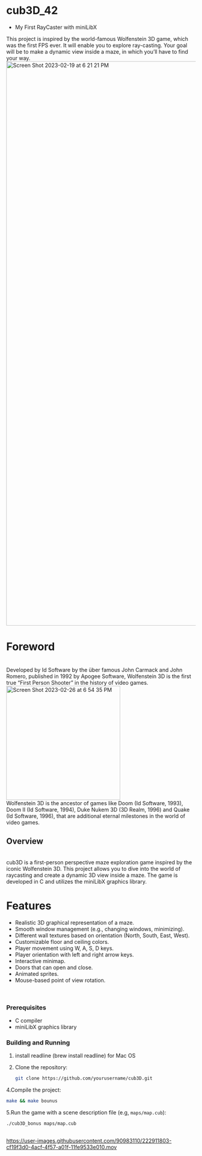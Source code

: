 # cub3D_42
- My First RayCaster with miniLibX

This project is inspired by the world-famous Wolfenstein 3D game, which was the first FPS ever. It will enable you to explore ray-casting. Your goal will be to make a dynamic view inside a maze, in which you’ll have to find your way.
<img width="1498" alt="Screen Shot 2023-02-19 at 6 21 21 PM" src="https://user-images.githubusercontent.com/90983110/219964068-2e1badb4-0d79-4bc7-bd01-4a02bf54d895.png">

# Foreword
<br>
Developed by Id Software by the über famous John Carmack and John Romero, published in 1992 by Apogee Software, Wolfenstein 3D is the first true “First Person
Shooter” in the history of video games.
<br>
<img width="303" alt="Screen Shot 2023-02-26 at 6 54 35 PM" src="https://user-images.githubusercontent.com/90983110/221427544-8dd357aa-a148-485c-8b09-5167ab2071c2.png">
<br>
Wolfenstein 3D is the ancestor of games like Doom (Id Software, 1993), Doom II
(Id Software, 1994), Duke Nukem 3D (3D Realm, 1996) and Quake (Id Software, 1996),
that are additional eternal milestones in the world of video games.
<br>

## Overview
<br>
cub3D is a first-person perspective maze exploration game inspired by the iconic Wolfenstein 3D. This project allows you to dive into the world of raycasting and create a dynamic 3D view inside a maze. The game is developed in C and utilizes the miniLibX graphics library.
<br>

# Features

- Realistic 3D graphical representation of a maze.
- Smooth window management (e.g., changing windows, minimizing).
- Different wall textures based on orientation (North, South, East, West).
- Customizable floor and ceiling colors.
- Player movement using W, A, S, D keys.
- Player orientation with left and right arrow keys.
- Interactive minimap.
- Doors that can open and close.
- Animated sprites.
- Mouse-based point of view rotation.

<br>

### Prerequisites

- C compiler
- miniLibX graphics library

### Building and Running

1. install readline (brew install readline) for Mac OS
  
3. Clone the repository:

   ```bash
   git clone https://github.com/yourusername/cub3D.git
   ```

4.Compile the project:
 
  ```bash
  make && make bounus
  ```
5.Run the game with a scene description file (e.g, `maps/map.cub`):
  
  ```bash
  ./cub3D_bonus maps/map.cub
  ```

##



  


https://user-images.githubusercontent.com/90983110/222911803-cf19f3d0-4acf-4f57-a01f-11fe9533e010.mov

